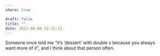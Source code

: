 ```yaml
---
share: true

draft: false
title: ""
date: 2023-08-08 22:12:13
---
```


Someone once told me “it’s ‘dessert’ with double s because you always want more of it”, and I think about that person often.
